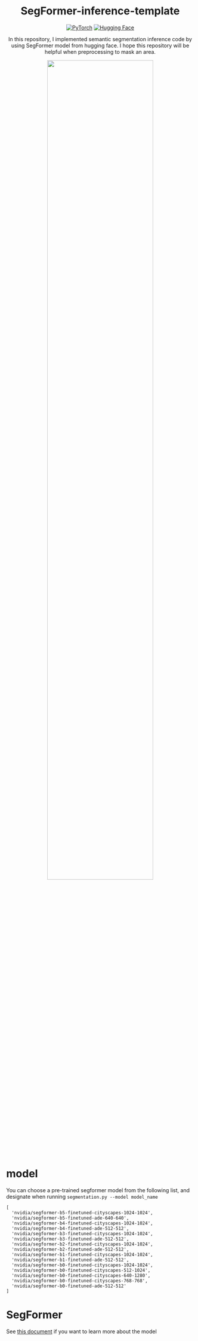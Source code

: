 <div align="center">

# SegFormer-inference-template

  <a href="https://pytorch.org/get-started/locally/"><img alt="PyTorch" src="https://img.shields.io/badge/PyTorch-ee4c2c?logo=pytorch&logoColor=white"></a>
  <a href="https://huggingface.co/"><img alt="Hugging Face" src="https://img.shields.io/badge/-huggingface-yellow"></a>

In this repository, I implemented semantic segmentation inference code by using SegFormer model from hugging face. I hope this repository will be helpful when preprocessing to mask an area.
  
</div>

<p align="center">
  <img src="https://user-images.githubusercontent.com/71377772/216529315-3fbcddf6-4c05-431e-8744-a0055029aa20.png" width=75% height=75% />
</p>

# model 
You can choose a pre-trained segformer model from the following list, and designate when running `segmentation.py --model model_name`
```
[
  'nvidia/segformer-b5-finetuned-cityscapes-1024-1024',  
  'nvidia/segformer-b5-finetuned-ade-640-640',
  'nvidia/segformer-b4-finetuned-cityscapes-1024-1024',  
  'nvidia/segformer-b4-finetuned-ade-512-512',
  'nvidia/segformer-b3-finetuned-cityscapes-1024-1024',  
  'nvidia/segformer-b3-finetuned-ade-512-512',
  'nvidia/segformer-b2-finetuned-cityscapes-1024-1024',  
  'nvidia/segformer-b2-finetuned-ade-512-512',
  'nvidia/segformer-b1-finetuned-cityscapes-1024-1024',  
  'nvidia/segformer-b1-finetuned-ade-512-512',
  'nvidia/segformer-b0-finetuned-cityscapes-1024-1024',
  'nvidia/segformer-b0-finetuned-cityscapes-512-1024',  
  'nvidia/segformer-b0-finetuned-cityscapes-640-1280',  
  'nvidia/segformer-b0-finetuned-cityscapes-768-768',  
  'nvidia/segformer-b0-finetuned-ade-512-512'
]
```

# SegFormer
See [this document](https://universal-swift-665.notion.site/SegFormer-Simple-and-Efficient-Design-for-Semantic-Segmentation-with-Transformers-a3e40f6fec5f470eb4a1fe8506c0d40e) if you want to learn more about the model
